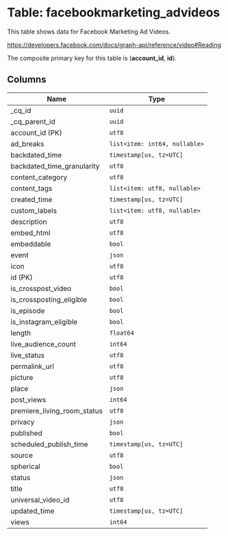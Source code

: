 # Table: facebookmarketing_advideos

This table shows data for Facebook Marketing Ad Videos.

https://developers.facebook.com/docs/graph-api/reference/video#Reading

The composite primary key for this table is (**account_id**, **id**).

## Columns

| Name          | Type          |
| ------------- | ------------- |
|_cq_id|`uuid`|
|_cq_parent_id|`uuid`|
|account_id (PK)|`utf8`|
|ad_breaks|`list<item: int64, nullable>`|
|backdated_time|`timestamp[us, tz=UTC]`|
|backdated_time_granularity|`utf8`|
|content_category|`utf8`|
|content_tags|`list<item: utf8, nullable>`|
|created_time|`timestamp[us, tz=UTC]`|
|custom_labels|`list<item: utf8, nullable>`|
|description|`utf8`|
|embed_html|`utf8`|
|embeddable|`bool`|
|event|`json`|
|icon|`utf8`|
|id (PK)|`utf8`|
|is_crosspost_video|`bool`|
|is_crossposting_eligible|`bool`|
|is_episode|`bool`|
|is_instagram_eligible|`bool`|
|length|`float64`|
|live_audience_count|`int64`|
|live_status|`utf8`|
|permalink_url|`utf8`|
|picture|`utf8`|
|place|`json`|
|post_views|`int64`|
|premiere_living_room_status|`utf8`|
|privacy|`json`|
|published|`bool`|
|scheduled_publish_time|`timestamp[us, tz=UTC]`|
|source|`utf8`|
|spherical|`bool`|
|status|`json`|
|title|`utf8`|
|universal_video_id|`utf8`|
|updated_time|`timestamp[us, tz=UTC]`|
|views|`int64`|